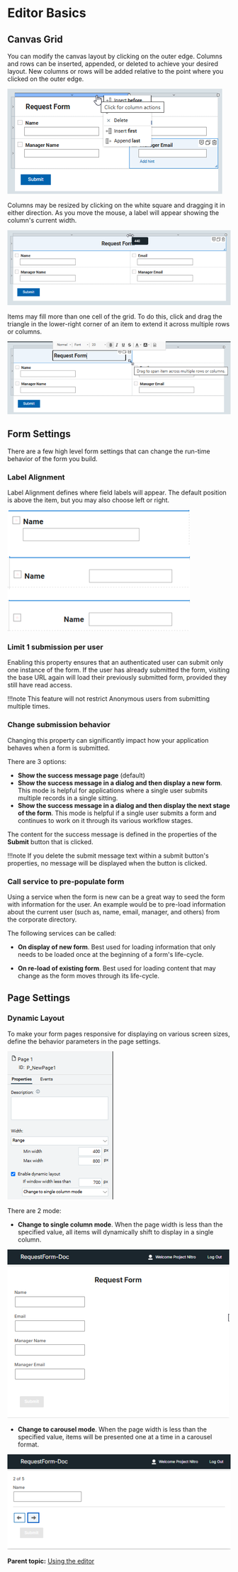 # Editor Basics

## Canvas Grid

You can modify the canvas layout by clicking on the outer edge. Columns and rows can be inserted, appended, or deleted to achieve your desired layout. New columns or rows will be added relative to the point where you clicked on the outer edge.

![image showing the canvas menu](graphics/editor_canvas_menu.png)

Columns may be resized by clicking on the white square and dragging it in either direction.  As you move the mouse, a label will appear showing the column's current width.

![image showing how to change the column width](graphics/editor_change_column_width.png)

Items may fill more than one cell of the grid. To do this, click and drag the triangle in the lower-right corner of an item to extend it across multiple rows or columns.

![image showing how to adjust a field to span multiple columns](graphics/editor_field_span_columns.png)

## Form Settings

There are a few high level form settings that can change the run-time behavior of the form you build.

### Label Alignment

Label Alignment defines where field labels will appear.  The default position is above the item, but you may also choose left or right.

![image showing the different label alignments](graphics/editor_label_alignment.png)

### Limit 1 submission per user

Enabling this property ensures that an authenticated user can submit only one instance of the form. If the user has already submitted the form, visiting the base URL again will load their previously submitted form, provided they still have read access.

!!!note
    This feature will not restrict Anonymous users from submitting multiple times.

### Change submission behavior

Changing this property can significantly impact how your application behaves when a form is submitted.

There are 3 options:

- **Show the success message page** (default)
- **Show the success message in a dialog and then display a new form**. This mode is helpful for applications where a single user submits multiple records in a single sitting.
- **Show the success message in a dialog and then display the next stage of the form**. This mode is helpful if a single user submits a form and continues to work on it through its various workflow stages.

The content for the success message is defined in the properties of the **Submit** button that is clicked.

!!!note
    If you delete the submit message text within a submit button's properties, no message will be displayed when the button is clicked.

### Call service to pre-populate form

Using a service when the form is new can be a great way to seed the form with information for the user.  An example would be to pre-load information about the current user (such as, name, email, manager, and others) from the corporate directory.

The following services can be called:

- **On display of new form**. Best used for loading information that only needs to be loaded once at the beginning of a form's life-cycle.

- **On re-load of existing form**. Best used for loading content that may change as the form moves through its life-cycle.


## Page Settings

### Dynamic Layout

To make your form pages responsive for displaying on various screen sizes, define the behavior parameters in the page settings.

![image showing the page dynamic layout properties](graphics/editor_page_dynamic_layout.png)

There are 2 mode:

- **Change to single column mode**. When the page width is less than the specified value, all items will dynamically shift to display in a single column.

![image showing a form where all the fields are in a single column](graphics/editor_single_column_display.png)

- **Change to carousel mode**. When the page width is less than the specified value, items will be presented one at a time in a carousel format.

![image showing a form where the fields are shown in carousel mode](graphics/editor_carousel_mode.png)

**Parent topic:** [Using the editor](cr_using_the_editor_toc.md)